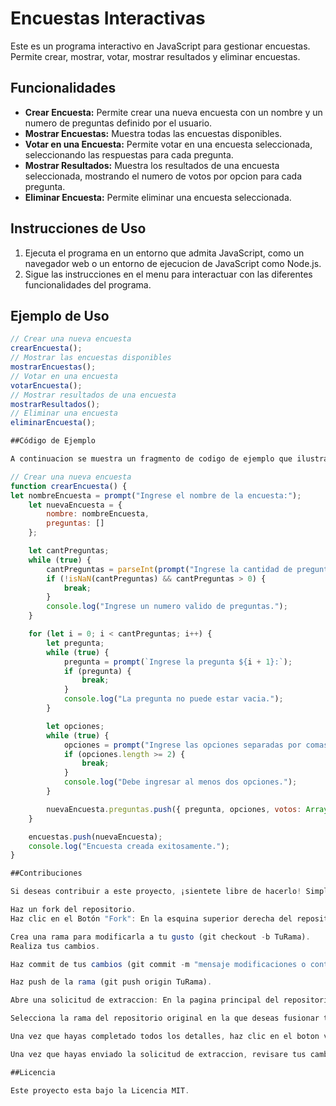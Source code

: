 # Encuestas Interactivas

Este es un programa interactivo en JavaScript para gestionar encuestas. Permite crear, mostrar, votar, mostrar resultados y eliminar encuestas.

## Funcionalidades

- **Crear Encuesta:** Permite crear una nueva encuesta con un nombre y un numero de preguntas definido por el usuario.
- **Mostrar Encuestas:** Muestra todas las encuestas disponibles.
- **Votar en una Encuesta:** Permite votar en una encuesta seleccionada, seleccionando las respuestas para cada pregunta.
- **Mostrar Resultados:** Muestra los resultados de una encuesta seleccionada, mostrando el numero de votos por opcion para cada pregunta.
- **Eliminar Encuesta:** Permite eliminar una encuesta seleccionada.

## Instrucciones de Uso

1. Ejecuta el programa en un entorno que admita JavaScript, como un navegador web o un entorno de ejecucion de JavaScript como Node.js.
2. Sigue las instrucciones en el menu para interactuar con las diferentes funcionalidades del programa.

## Ejemplo de Uso

```javascript
// Crear una nueva encuesta
crearEncuesta();
// Mostrar las encuestas disponibles
mostrarEncuestas();
// Votar en una encuesta
votarEncuesta();
// Mostrar resultados de una encuesta
mostrarResultados();
// Eliminar una encuesta
eliminarEncuesta();

##Código de Ejemplo

A continuacion se muestra un fragmento de codigo de ejemplo que ilustra como crear una nueva encuesta:

// Crear una nueva encuesta
function crearEncuesta() {
let nombreEncuesta = prompt("Ingrese el nombre de la encuesta:");
    let nuevaEncuesta = {
        nombre: nombreEncuesta,
        preguntas: []
    };

    let cantPreguntas;
    while (true) {
        cantPreguntas = parseInt(prompt("Ingrese la cantidad de preguntas para la nueva encuesta:"));
        if (!isNaN(cantPreguntas) && cantPreguntas > 0) {
            break;
        }
        console.log("Ingrese un numero valido de preguntas.");
    }

    for (let i = 0; i < cantPreguntas; i++) {
        let pregunta;
        while (true) {
            pregunta = prompt(`Ingrese la pregunta ${i + 1}:`);
            if (pregunta) {
                break;
            }
            console.log("La pregunta no puede estar vacia.");
        }

        let opciones;
        while (true) {
            opciones = prompt("Ingrese las opciones separadas por comas:").split(",");
            if (opciones.length >= 2) {
                break;
            }
            console.log("Debe ingresar al menos dos opciones.");
        }

        nuevaEncuesta.preguntas.push({ pregunta, opciones, votos: Array(opciones.length).fill(0) });
    }

    encuestas.push(nuevaEncuesta);
    console.log("Encuesta creada exitosamente.");
}

##Contribuciones

Si deseas contribuir a este proyecto, ¡sientete libre de hacerlo! Simplemente sigue estos pasos:

Haz un fork del repositorio.
Haz clic en el Botón "Fork": En la esquina superior derecha del repositorio, veras un boton llamado "Fork". Haz clic en este boton y GitHub comenzara a crear una copia del repositorio en tu cuenta.

Crea una rama para modificarla a tu gusto (git checkout -b TuRama).
Realiza tus cambios.

Haz commit de tus cambios (git commit -m "mensaje modificaciones o contribuciones / archivo(s) y linea(s)").

Haz push de la rama (git push origin TuRama).

Abre una solicitud de extraccion: En la pagina principal del repositorio en GitHub, cambia a la pestaña "Pull Requests" (Solicitudes de extraccion). Ahi encontraras un boton verde que dice "New pull request" (Nueva solicitud de extraccion). Haz clic en el.

Selecciona la rama del repositorio original en la que deseas fusionar tus cambios y la rama de tu fork que contiene tus cambios.

Una vez que hayas completado todos los detalles, haz clic en el boton verde "Create pull request" (Crear solicitud de extraccion) para enviar tu solicitud de extracción al repositorio original.

Una vez que hayas enviado la solicitud de extraccion, revisare tus cambios para decidir si deseo fusionarlos en el codigo principal.

##Licencia

Este proyecto esta bajo la Licencia MIT.